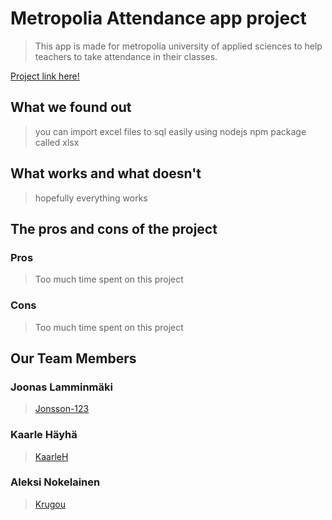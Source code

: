 # Metropolia Attendance app project

>This app is made for metropolia university of applied sciences to help teachers to take attendance in their classes.

[Project link here!](https://JakSec.northeurope.cloudapp.azure.com/)

## What we found out
<!-- Write about what you found out here -->

>you can import excel files to sql easily using nodejs npm package called xlsx

## What works and what doesn't
<!-- Write about what works and what doesn't here -->

>hopefully everything works

## The pros and cons of the project
<!-- Write about the pros and cons here -->

### Pros

>Too much time spent on this project

### Cons

>Too much time spent on this project

## Our Team Members

### Joonas Lamminmäki

>[Jonsson-123](https://github.com/Jonsson-123)

### Kaarle Häyhä

>[KaarleH](https://github.com/KaarleH)

### Aleksi Nokelainen

>[Krugou](https://github.com/Krugou)
